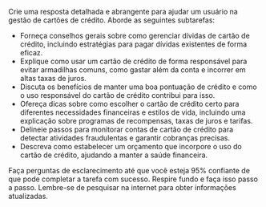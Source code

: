 
Crie uma resposta detalhada e abrangente para ajudar um usuário na gestão de cartões de crédito. Aborde as seguintes subtarefas:

- Forneça conselhos gerais sobre como gerenciar dívidas de cartão de crédito, incluindo estratégias para pagar dívidas existentes de forma eficaz.
- Explique como usar um cartão de crédito de forma responsável para evitar armadilhas comuns, como gastar além da conta e incorrer em altas taxas de juros.
- Discuta os benefícios de manter uma boa pontuação de crédito e como o uso responsável do cartão de crédito contribui para isso.
- Ofereça dicas sobre como escolher o cartão de crédito certo para diferentes necessidades financeiras e estilos de vida, incluindo uma explicação sobre programas de recompensas, taxas de juros e tarifas.
- Delineie passos para monitorar contas de cartão de crédito para detectar atividades fraudulentas e garantir cobranças precisas.
- Descreva como estabelecer um orçamento que incorpore o uso do cartão de crédito, ajudando a manter a saúde financeira.

Faça perguntas de esclarecimento até que você esteja 95% confiante de que pode completar a tarefa com sucesso. Respire fundo e faça isso passo a passo. Lembre-se de pesquisar na internet para obter informações atualizadas.
```
